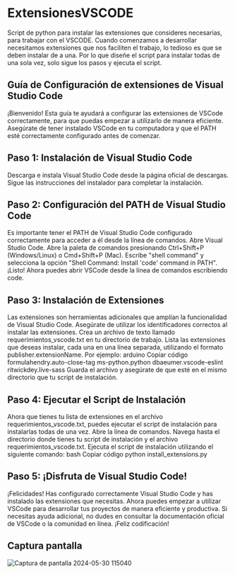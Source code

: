 # ExtensionesVSCODE
Script de python para instalar las extensiones que consideres necesarias, para trabajar con el VSCODE.
Cuando comenzamos a desarrollar necesitamos extensiones que nos faciliten el trabajo, lo tedioso es que se deben instalar de a una. Por lo que diseñe el script para instalar todas de una sola vez, solo sigue los pasos y ejecuta el script.

## Guía de Configuración de extensiones de Visual Studio Code
¡Bienvenido! Esta guía te ayudará a configurar las extensiones de VSCode correctamente, para que puedas empezar a utilizarlo de manera eficiente. Asegúrate de tener instalado VSCode en tu computadora y que el PATH esté correctamente configurado antes de comenzar.

## Paso 1: Instalación de Visual Studio Code
Descarga e instala Visual Studio Code desde la página oficial de descargas.
Sigue las instrucciones del instalador para completar la instalación.

## Paso 2: Configuración del PATH de Visual Studio Code
Es importante tener el PATH de Visual Studio Code configurado correctamente para acceder a él desde la línea de comandos.
Abre Visual Studio Code.
Abre la paleta de comandos presionando Ctrl+Shift+P (Windows/Linux) o Cmd+Shift+P (Mac).
Escribe "shell command" y selecciona la opción "Shell Command: Install 'code' command in PATH".
¡Listo! Ahora puedes abrir VSCode desde la línea de comandos escribiendo code.

## Paso 3: Instalación de Extensiones
Las extensiones son herramientas adicionales que amplían la funcionalidad de Visual Studio Code. Asegúrate de utilizar los identificadores correctos al instalar las extensiones.
Crea un archivo de texto llamado requerimientos_vscode.txt en tu directorio de trabajo.
Lista las extensiones que deseas instalar, cada una en una línea separada, utilizando el formato publisher.extensionName. 
Por ejemplo:
arduino
Copiar código
formulahendry.auto-close-tag
ms-python.python
dbaeumer.vscode-eslint
ritwickdey.live-sass
Guarda el archivo y asegúrate de que esté en el mismo directorio que tu script de instalación.

## Paso 4: Ejecutar el Script de Instalación
Ahora que tienes tu lista de extensiones en el archivo requerimientos_vscode.txt, puedes ejecutar el script de instalación para instalarlas todas de una vez.
Abre la línea de comandos.
Navega hasta el directorio donde tienes tu script de instalación y el archivo requerimientos_vscode.txt.
Ejecuta el script de instalación utilizando el siguiente comando:
bash
Copiar código
python install_extensions.py

## Paso 5: ¡Disfruta de Visual Studio Code!
¡Felicidades! Has configurado correctamente Visual Studio Code y has instalado las extensiones que necesitas. Ahora puedes empezar a utilizar VSCode para desarrollar tus proyectos de manera eficiente y productiva. Si necesitas ayuda adicional, no dudes en consultar la documentación oficial de VSCode o la comunidad en línea. ¡Feliz codificación!

## Captura pantalla
![Captura de pantalla 2024-05-30 115040](https://github.com/NicolasBogado/ExtensionesVSCODE/assets/112599449/6b2c95a7-9d6e-44b6-a417-57c67cec93ad)

